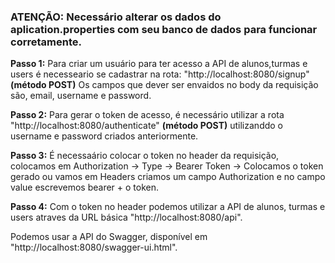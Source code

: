 <h3><strong>ATENÇÃO: Necessário alterar os dados do aplication.properties com seu banco de dados para funcionar corretamente.</strong></h3>

<strong>Passo 1:</strong> Para criar um usuário para ter acesso a API de alunos,turmas e users é necesseario se cadastrar na rota:
"http://localhost:8080/signup" <strong>(método POST)</strong>
Os campos que dever ser envaidos no body da requisição são, email, username e password.

<strong>Passo 2:</strong> Para gerar o token de acesso, é necessário utilizar a rota "http://localhost:8080/authenticate" <strong>(método POST)</strong> utilizanddo o username e password criados anteriormente. 

<strong>Passo 3:</strong> É necessaário colocar o token no header da requisição, colocamos em Authorization -> Type -> Bearer Token -> Colocamos o token gerado ou
vamos em Headers criamos um campo Authorization e no campo value escrevemos bearer + o token.

<strong>Passo 4:</strong> Com o token no header podemos utilizar a API de alunos, turmas e users atraves da URL básica "http://localhost:8080/api".

Podemos usar a API do Swagger, disponível em "http://localhost:8080/swagger-ui.html".
